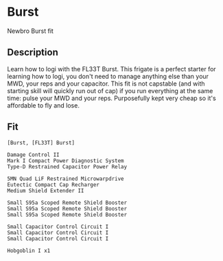 # Burst

Newbro Burst fit

## Description

Learn how to logi with the FL33T Burst. This frigate is a perfect starter for learning how to logi, you don't need to manage anything else than your MWD, your reps and your capacitor. This fit is not capstable (and with starting skill will quickly run out of cap) if you run everything at the same time: pulse your MWD and your reps. Purposefully kept very cheap so it's affordable to fly and lose.


## Fit

```
[Burst, [FL33T] Burst]

Damage Control II
Mark I Compact Power Diagnostic System
Type-D Restrained Capacitor Power Relay

5MN Quad LiF Restrained Microwarpdrive
Eutectic Compact Cap Recharger
Medium Shield Extender II

Small S95a Scoped Remote Shield Booster
Small S95a Scoped Remote Shield Booster
Small S95a Scoped Remote Shield Booster

Small Capacitor Control Circuit I
Small Capacitor Control Circuit I
Small Capacitor Control Circuit I

Hobgoblin I x1
```